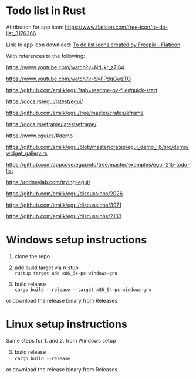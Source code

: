 # Todo list in Rust

Attribution for app icon: https://www.flaticon.com/free-icon/to-do-list_3176366  

Link to app icon download: <a href="https://www.flaticon.com/free-icons/to-do-list" title="to do list icons">To do list icons created by Freepik - Flaticon</a>  

With references to the following:  

https://www.youtube.com/watch?v=NtUkr_z7l84  

https://www.youtube.com/watch?v=SvFPdgGwzTQ  

https://github.com/emilk/egui?tab=readme-ov-file#quick-start  

https://docs.rs/egui/latest/egui/  

https://github.com/emilk/egui/tree/master/crates/eframe  

https://docs.rs/eframe/latest/eframe/  

https://www.egui.rs/#demo  

https://github.com/emilk/egui/blob/master/crates/egui_demo_lib/src/demo/widget_gallery.rs  

https://github.com/appcove/egui.info/tree/master/examples/egui-215-todo-list  

https://rodneylab.com/trying-egui/  

https://github.com/emilk/egui/discussions/2026  

https://github.com/emilk/egui/discussions/3971  

https://github.com/emilk/egui/discussions/2133  

# Windows setup instructions  

1. clone the repo  

2. add build target via rustup  
`rustup target add x86_64-pc-windows-gnu`  

3. build release  
`cargo build --release --target x86_64-pc-windows-gnu`

or download the release binary from Releases  

# Linux setup instructions  

Same steps for 1. and 2. from Windows setup

3. build release  
`cargo build --release`  

or download the release binary from Releases  
